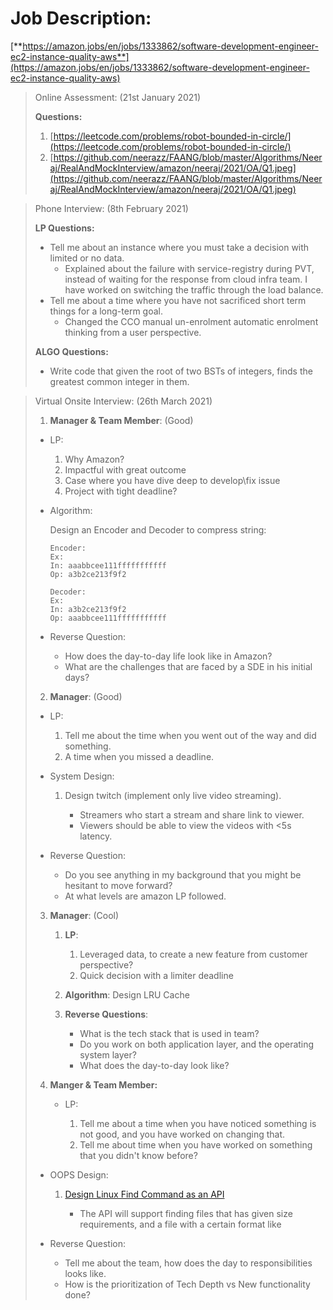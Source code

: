 # Job Description:

[**https://amazon.jobs/en/jobs/1333862/software-development-engineer-ec2-instance-quality-aws**](https://amazon.jobs/en/jobs/1333862/software-development-engineer-ec2-instance-quality-aws)

>Online Assessment: (21st January 2021)
>
>**Questions:**
>1. [https://leetcode.com/problems/robot-bounded-in-circle/](https://leetcode.com/problems/robot-bounded-in-circle/)
>2. [https://github.com/neerazz/FAANG/blob/master/Algorithms/Neeraj/RealAndMockInterview/amazon/neeraj/2021/OA/Q1.jpeg](https://github.com/neerazz/FAANG/blob/master/Algorithms/Neeraj/RealAndMockInterview/amazon/neeraj/2021/OA/Q1.jpeg)

>Phone Interview: (8th February 2021)
>
>**LP Questions:**
>
>- Tell me about an instance where you must take a decision with limited or no data.
>    - Explained about the failure with service-registry during PVT, instead of waiting for the response from cloud infra team. I have worked on switching the traffic through the load balance.
>- Tell me about a time where you have not sacrificed short term things for a long-term goal.
>    - Changed the CCO manual un-enrolment automatic enrolment thinking from a user perspective.
>
>**ALGO Questions:**
>
>- Write code that given the root of two BSTs of integers, finds the greatest common integer in them.

>Virtual Onsite Interview: (26th March 2021)
>
>1.  **Manager & Team Member**: (Good)
>- LP:
>   1. Why Amazon?
>   2. Impactful with great outcome
>   3. Case where you have dive deep to develop\fix issue
>   4. Project with tight deadline?
>- Algorithm:
> 
>   Design an Encoder and Decoder to compress string:
> 
>       Encoder:
>       Ex:
>       In: aaabbcee111fffffffffff
>       Op: a3b2ce213f9f2
>
>       Decoder:
>       Ex:
>       In: a3b2ce213f9f2
>       Op: aaabbcee111fffffffffff
>
>- Reverse Question:
>    - How does the day-to-day life look like in Amazon?
>    - What are the challenges that are faced by a SDE in his initial days?
>
>2. **Manager**: (Good)
>
>   - LP:
>
>       1. Tell me about the time when you went out of the way and did something.
>       2. A time when you missed a deadline.
>   - System Design:
>
>       1. Design twitch (implement only live video streaming).
>
>           - Streamers who start a stream and share link to viewer.
>           - Viewers should be able to view the videos with <5s latency.
>   - Reverse Question:
>
>       - Do you see anything in my background that you might be hesitant to move forward?
>       - At what levels are amazon LP followed.
>3. **Manager**: (Cool)
>
>    1. **LP**:
>
>       1. Leveraged data, to create a new feature from customer perspective?
>       2. Quick decision with a limiter deadline
>    1. **Algorithm**: Design LRU Cache
>    2. **Reverse Questions**:
>
>       - What is the tech stack that is used in team?
>       - Do you work on both application layer, and the operating system layer?
>       - What does the day-to-day look like?
>4. **Manger & Team Member:**
>
>    - LP:
>
>       1. Tell me about a time when you have noticed something is not good, and you have worked on changing that.
>       2. Tell me about time when you have worked on something that you didn't know before?
>   - OOPS Design:
>
>       1. [Design Linux Find Command as an API](https://github.com/neerazz/faang-system-design/blob/master/Neeraj/oops/LinuxFindFilter.java)
>
>           - The API will support finding files that has given size requirements, and a file with a certain format like
>   - Reverse Question:
>
>       - Tell me about the team, how does the day to responsibilities looks like.
>       - How is the prioritization of Tech Depth vs New functionality done?
